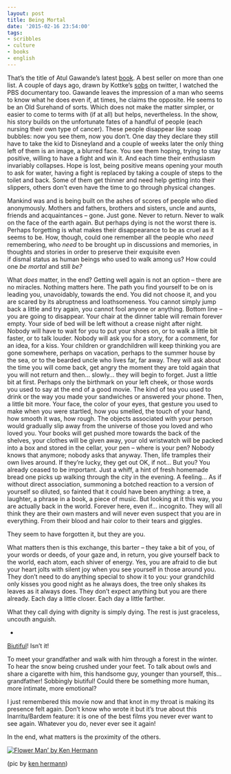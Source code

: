 ```yaml
---
layout: post
title: Being Mortal
date: '2015-02-16 23:54:00'
tags:
- scribbles
- culture
- books
- english
---
```



That’s the title of Atul Gawande’s latest [book](http://atulgawande.com/book/being-mortal/). A best seller on more than one list. A couple of days ago, drawn by Kottke’s [sobs](https://twitter.com/jkottke/status/566688717591822337) on twitter, I watched the PBS documentary too. Gawande leaves the impression of a man who seems to know what he does even if, at times, he claims the opposite. He seems to be an Old Surehand of sorts. Which does not make the matter simpler, or easier to come to terms with (if at all) but helps, nevertheless. In the show, his story builds on the unfortunate fates of a handful of people (each nursing their own type of cancer). These people disappear like soap bubbles: now you see them, now you don’t. One day they declare they still have to take the kid to Disneyland and a couple of weeks later the only thing left of them is an image, a blurred face. You see them hoping, trying to stay positive, willing to have a fight and win it. And each time their enthusiasm invariably collapses. Hope is lost, being positive means opening your mouth to ask for water, having a fight is replaced by taking a couple of steps to the toilet and back. Some of them get thinner and need help getting into their slippers, others don’t even have the time to go through physical changes.

Mankind was and is being built on the ashes of scores of people who died anonymously. Mothers and fathers, brothers and sisters, uncle and aunts, friends and acquaintances – gone. Just gone. Never to return. Never to walk on the face of the earth again. But perhaps dying is not the worst there is. Perhaps forgetting is what makes their disappearance to be as cruel as it seems to be. How, though, could one remember all the people who *need* remembering, who *need* to be brought up in discussions and memories, in thoughts and stories in order to preserve their exquisite even if dismal status as human beings who used to walk among us? How could one *be mortal* and still *be?*

What *does* matter, in the end? Getting well again is not an option – there are no miracles. Nothing matters here. The path you find yourself to be on is leading you, unavoidably, towards the end. You did not choose it, and you are scared by its abruptness and loathsomeness. You cannot simply jump back a little and try again, you cannot fool anyone or anything. Bottom line – you are going to disappear. Your chair at the dinner table will remain forever empty. Your side of bed will be left without a crease night after night. Nobody will have to wait for you to put your shoes on, or to walk a little bit faster, or to talk louder. Nobody will ask you for a story, for a comment, for an idea, for a kiss. Your children or grandchildren will keep thinking you are gone somewhere, perhaps on vacation, perhaps to the summer house by the sea, or to the bearded uncle who lives far, far away. They will ask about the time you will come back, get angry the moment they are told again that you will not return and then… slowly… they will begin to forget. 
Just a little bit at first. 
Perhaps only the birthmark on your left cheek, or those words you used to say at the end of a good movie. The kind of tea you used to drink or the way you made your sandwiches or answered your phone. Then, a little bit more. Your face, the color of your eyes, that gesture you used to make when you were startled, how you smelled, the touch of your hand, how smooth it was, how rough. The objects associated with your person would gradually slip away from the universe of those you loved and who loved you. Your books will get pushed more towards the back of the shelves, your clothes will be given away, your old wristwatch will be packed into a box and stored in the cellar, your pen – where is your pen? Nobody knows that anymore; nobody asks that anyway. 
Then, life tramples their own lives around. If they’re lucky, they get out OK, if not… But you? You already ceased to be important. Just a whiff, a hint of fresh homemade bread one picks up walking through the city in the evening. A feeling… As if without direct association, summoning a botched reaction to a version of yourself so diluted, so fainted that it could have been anything: a tree, a laughter, a phrase in a book, a piece of music. But looking at it this way, you are actually back in the world. 
Forever here, even if… incognito. 
They will all think they are their own masters and will never even suspect that you are in everything. From their blood and hair color to their tears and giggles.

They seem to have forgotten it, but they are you.

What matters then is this exchange, this barter – they take a bit of you, of your words or deeds, of your gaze and, in return, you give yourself back to the world, each atom, each shiver of energy. Yes, you are afraid to die but your heart jolts with silent joy when you see yourself in those around you. They don’t need to do anything special to show it to you: your grandchild only kisses you good night as he always does, the tree only shakes its leaves as it always does. They don’t expect anything but you are there already. Each day a little closer. Each day a little farther.

What they call dying with dignity is simply dying. The rest is just graceless, uncouth anguish.

*

[Biutiful](http://en.wikipedia.org/wiki/Biutiful)! Isn’t it!

To meet your grandfather and walk with him through a forest in the winter. To hear the snow being crushed under your feet. To talk about owls and share a cigarette with him, this handsome guy, younger than yourself, this… grandfather! Sobbingly biutiful! Could there be something more human, more intimate, more emotional?

I just remembered this movie now and that knot in my throat is making its presence felt again. Don’t know who wrote it but it’s true about this Inarritu/Bardem feature: it is one of the best films you never ever want to see again. Whatever you do, never ever see it again!

In the end, what matters is the proximity of the others.

[![Flower Man’ by Ken Hermann](https://wpgf.files.wordpress.com/2015/02/flower-man_-by-ken-hermann.png)](https://wpgf.files.wordpress.com/2015/02/flower-man_-by-ken-hermann.png)

(pic by [ken hermann](http://www.kenhermann.com/))


